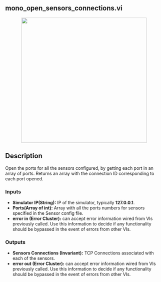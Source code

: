 ## mono_open_sensors_connections.vi	
<p align="center">	
<img src="https://github.com/monoDriveIO/client/raw/master/WikiPhotos/LV_client/sensors/mono__open_sensors_connections.png" 
width="400"  />
</p>

 ## Description	
Open the ports for all the sensors configured, by getting each port in an array of ports. Returns an array with the connection ID corresponding to each port opened.	
### Inputs	

 - **Simulator IP(String):**  IP of the simulator, typically **127.0.0.1**.	
- **Ports(Array of int):** Array with all the ports numbers for sensors specified in the Sensor config file.	
- **error in (Error Cluster):** can accept error information wired from VIs previously called. Use this information to decide if any functionality should be bypassed in the event of errors from other VIs.	

 ### Outputs	

 - **Sensors Connections (Invariant):** TCP Connections associated with each of the sensors.	
- **error out (Error Cluster):** can accept error information wired from VIs previously called. Use this information to decide if any functionality should be bypassed in the event of errors from other VIs.
